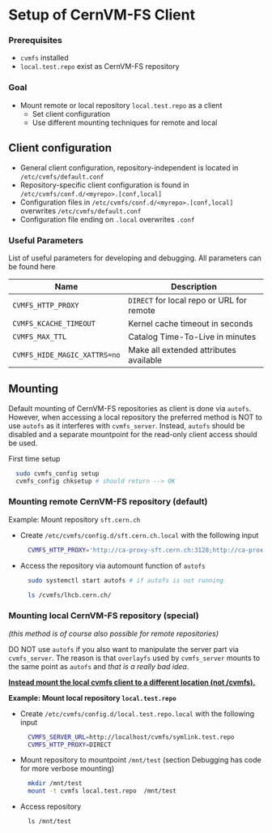 # Setup of CernVM-FS Client

### Prerequisites

- `cvmfs` installed
- `local.test.repo` exist as CernVM-FS repository

### Goal

- Mount remote or local repository `local.test.repo` as a client
    - Set client configuration
    - Use different mounting techniques for remote and local

## Client configuration

- General client configuration, repository-independent is located in `/etc/cvmfs/default.conf`
- Repository-specific client configuration is found in `/etc/cvmfs/conf.d/<myrepo>.[conf,local]`
- Configuration files in `/etc/cvmfs/conf.d/<myrepo>.[conf,local]` overwrites `/etc/cvmfs/default.conf`
- Configuration file ending on `.local` overwrites `.conf`


### Useful Parameters

List of useful parameters for developing and debugging.
All parameters can be found here

|Name | Description |
|--|--|
|`CVMFS_HTTP_PROXY`           | `DIRECT` for local repo or URL for remote|
|`CVMFS_KCACHE_TIMEOUT`       | Kernel cache timeout in seconds|
|`CVMFS_MAX_TTL`              | Catalog Time-To-Live in minutes|
|`CVMFS_HIDE_MAGIC_XATTRS=no` | Make all extended attributes available|

## Mounting

Default mounting of CernVM-FS repositories as client is done via `autofs`.
However, when accessing a local repository the preferred method is NOT to use `autofs` as it interferes with `cvmfs_server`.
Instead, `autofs` should be disabled and a separate mountpoint for the read-only client access should be used. 

First time setup
```bash
  sudo cvmfs_config setup
  cvmfs_config chksetup # should return --> OK
```
    


### Mounting remote CernVM-FS repository (default)

Example: Mount repository `sft.cern.ch`

- Create `/etc/cvmfs/config.d/sft.cern.ch.local` with the following input
  ```bash
    CVMFS_HTTP_PROXY='http://ca-proxy-sft.cern.ch:3128;http://ca-proxy.cern.ch:3128'
  ```

- Access the repository via automount function of `autofs`
  ```bash
    sudo systemctl start autofs # if autofs is not running

    ls /cvmfs/lhcb.cern.ch/
  ```



### Mounting local CernVM-FS repository (special)
*(this method is of course also possible for remote repositories)*

DO NOT use `autofs` if you also want to manipulate the server part via `cvmfs_server`. 
The reason is that `overlayfs` used by `cvmfs_server` mounts to the same point as `autofs` and *that is a really bad idea*.

<u>**Instead mount the local cvmfs client to a different location (not /cvmfs).**</u>

**Example: Mount local repository `local.test.repo`**

- Create `/etc/cvmfs/config.d/local.test.repo.local` with the following input
  ```bash
    CVMFS_SERVER_URL=http://localhost/cvmfs/symlink.test.repo
    CVMFS_HTTP_PROXY=DIRECT
  ```

- Mount repository to mountpoint `/mnt/test` 
  (section Debugging has code for more verbose mounting)
  ```bash    
    mkdir /mnt/test
    mount -t cvmfs local.test.repo  /mnt/test
  ```

- Access repository
  ```    
    ls /mnt/test
  ```